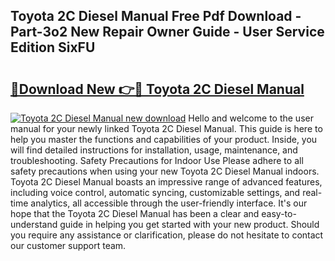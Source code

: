 ## Toyota 2C Diesel Manual Free Pdf Download - Part-3o2 New Repair Owner Guide - User Service Edition SixFU

# <h2><a href="http://bc97071.oget.top/?id=Toyota+2C+Diesel+Manual">🔗Download New 👉🔴 Toyota 2C Diesel Manual</a></h2>

[![Toyota 2C Diesel Manual new download](https://i.imgur.com/5g1atiW.png)](http://bc97071.oget.top/?id=Toyota+2C+Diesel+Manual)
Hello and welcome to the user manual for your newly linked Toyota 2C Diesel Manual. This guide is here to help you master the functions and capabilities of your product. Inside, you will find detailed instructions for installation, usage, maintenance, and troubleshooting. Safety Precautions for Indoor Use Please adhere to all safety precautions when using your new Toyota 2C Diesel Manual indoors. Toyota 2C Diesel Manual boasts an impressive range of advanced features, including voice control, automatic syncing, customizable settings, and real-time analytics, all accessible through the user-friendly interface. It's our hope that the Toyota 2C Diesel Manual has been a clear and easy-to-understand guide in helping you get started with your new product. Should you require any assistance or clarification, please do not hesitate to contact our customer support team.
